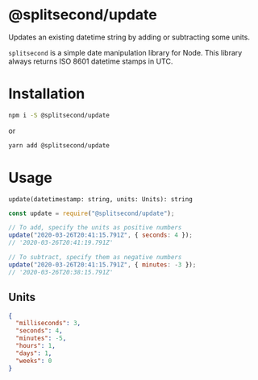 # @splitsecond/update

Updates an existing datetime string by adding or subtracting some units.

`splitsecond` is a simple date manipulation library for Node. This library always returns ISO 8601 datetime stamps in UTC.

# Installation

```bash
npm i -S @splitsecond/update
```

or

```bash
yarn add @splitsecond/update
```

# Usage

`update(datetimestamp: string, units: Units): string`

```javascript
const update = require("@splitsecond/update");

// To add, specify the units as positive numbers
update("2020-03-26T20:41:15.791Z", { seconds: 4 });
// '2020-03-26T20:41:19.791Z'

// To subtract, specify them as negative numbers
update("2020-03-26T20:41:15.791Z", { minutes: -3 });
// '2020-03-26T20:38:15.791Z'
```

## Units

```json
{
  "milliseconds": 3,
  "seconds": 4,
  "minutes": -5,
  "hours": 1,
  "days": 1,
  "weeks": 0
}
```